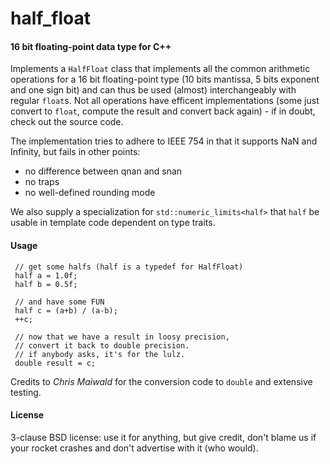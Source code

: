 half_float
========

#### 16 bit floating-point data type for C++ ####

Implements a `HalfFloat` class that implements all the common arithmetic operations for a 16 bit 
floating-point type (10 bits mantissa, 5 bits exponent and one sign bit) and can thus be used (almost)
interchangeably with regular `float`s. Not all operations have efficent implementations (some just convert to `float`, 
compute the result and convert back again) - if in doubt, check out the source code.

The implementation tries to adhere to IEEE 754 in that it supports NaN and Infinity, but fails in other points:

 - no difference between qnan and snan
 - no traps
 - no well-defined rounding mode


We also supply a specialization for `std::numeric_limits<half>` that `half` be usable in template code
dependent on type traits.


#### Usage ####

     // get some halfs (half is a typedef for HalfFloat)
     half a = 1.0f;
     half b = 0.5f;
     
     // and have some FUN
     half c = (a+b) / (a-b);
     ++c;
     
     // now that we have a result in loosy precision,
     // convert it back to double precision.
     // if anybody asks, it's for the lulz.
     double result = c;


Credits to _Chris Maiwald_ for the conversion code to `double` and extensive testing.


#### License ####

3-clause BSD license: use it for anything, but give credit, don't blame us if your rocket crashes and don't advertise with it (who would).
